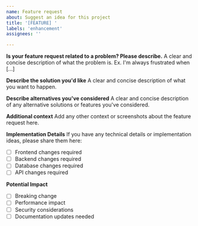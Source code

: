 ```yaml
---
name: Feature request
about: Suggest an idea for this project
title: '[FEATURE] '
labels: 'enhancement'
assignees: ''

---
```


**Is your feature request related to a problem? Please describe.**
A clear and concise description of what the problem is. Ex. I'm always frustrated when [...]

**Describe the solution you'd like**
A clear and concise description of what you want to happen.

**Describe alternatives you've considered**
A clear and concise description of any alternative solutions or features you've considered.

**Additional context**
Add any other context or screenshots about the feature request here.

**Implementation Details**
If you have any technical details or implementation ideas, please share them here:
- [ ] Frontend changes required
- [ ] Backend changes required
- [ ] Database changes required
- [ ] API changes required

**Potential Impact**
- [ ] Breaking change
- [ ] Performance impact
- [ ] Security considerations
- [ ] Documentation updates needed
